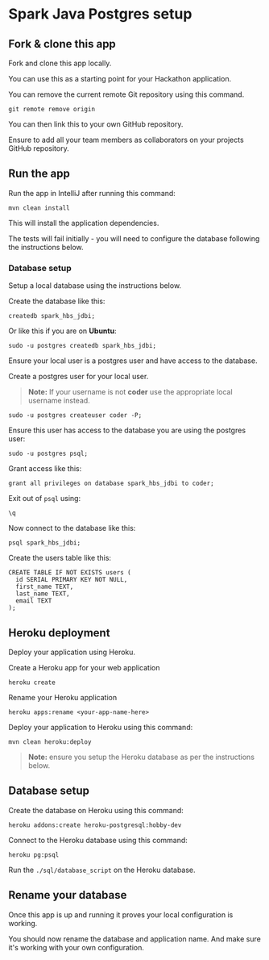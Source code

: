 # Spark Java Postgres setup

## Fork & clone this app

Fork and clone this app locally.

You can use this as a starting point for your Hackathon application.

You can remove the current remote Git repository using this command.

```
git remote remove origin
```

You can then link this to your own GitHub repository.

Ensure to add all your team members as collaborators on your projects GitHub repository.

## Run the app

Run the app in IntelliJ after running this command:

```
mvn clean install
```

This will install the application dependencies.

The tests will fail initially - you will need to configure the database following the instructions below.

### Database setup

Setup a local database using the instructions below.


Create  the database like this:

```
createdb spark_hbs_jdbi;
```

Or like this if you are on **Ubuntu**:

```
sudo -u postgres createdb spark_hbs_jdbi;
```

Ensure your local user is a postgres user and have access to the database.

Create a postgres user for your local user.

> **Note:** If your username is not **coder** use the appropriate local username instead.

```
sudo -u postgres createuser coder -P;
```

Ensure this user has access to the database you are using the postgres user:

```
sudo -u postgres psql;
```

Grant access like this:

```
grant all privileges on database spark_hbs_jdbi to coder;
```

Exit out of `psql` using:

```
\q
```

Now connect to the database like this:

```
psql spark_hbs_jdbi;
```

Create the users table like this:

```
CREATE TABLE IF NOT EXISTS users (
  id SERIAL PRIMARY KEY NOT NULL,
  first_name TEXT,
  last_name TEXT,
  email TEXT
);
```

## Heroku deployment

Deploy your application using Heroku.

Create a Heroku app for your web application

```
heroku create
```

Rename your Heroku application

```
heroku apps:rename <your-app-name-here>
```

Deploy your application to Heroku using this command:

```
mvn clean heroku:deploy
```

> **Note:**  ensure you setup the Heroku database as per the instructions below.

## Database setup

Create the database on Heroku using this command:

```
heroku addons:create heroku-postgresql:hobby-dev
```

Connect to the Heroku database using this command:

```
heroku pg:psql
```

Run the `./sql/database_script` on the Heroku database.

## Rename your database

Once this app is up and running it proves your local configuration is working.

You should now rename the database and application name. 
And make sure it's working with your own configuration.